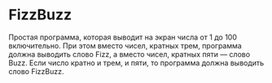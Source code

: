 # FizzBuzz

Простая программа, которая выводит на экран числа от 1 до 100 включительно. При этом вместо чисел, кратных трем, программа должна выводить слово Fizz, а вместо чисел, кратных пяти — слово Buzz. Если число кратно и трем, и пяти, то программа должна выводить слово FizzBuzz. 
